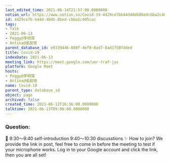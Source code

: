 ```yaml
---
last_edited_time: 2021-06-14T21:57:00.0000000
notion_url: https://www.notion.so/Covid-19-4429ce7bb44d40db8bedcbba2c405cac
id: 4429ce7b-b44d-40db-8bed-cbba2c405cac
tags:
- Talk
- 2021-06-13
- Peggy@李明霈
- Antina@張庭瑄
parent_database_id: e9339446-880f-4ef0-8ad7-8ad1f507dded
title: Covid-19
indexDate: 2021-06-13
meeting_link: https://meet.google.com/uor-traf-jys
platform: Google Meet
hosts:
- Peggy@李明霈
- Antina@張庭瑄
name: Covid-19
parent_type: database_id
object: page
archived: false
created_time: 2021-06-12T16:36:00.0000000
talktime: 2021-06-13T09:00:00.0000000
---
```


### Question:


   
   
   
   
   
📅
9:30～9:40 self-introduction
9:40～10:30 discusstions
✨
How to join?
We provide the link in post, feel free to come in before the meeting to test if your microphone works. Log in to your Google account and click the link, then you are all set!


